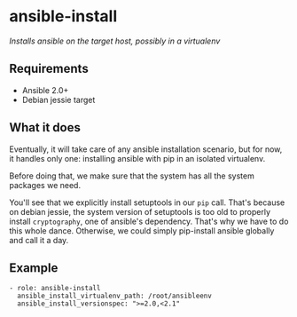 # ansible-install

*Installs ansible on the target host, possibly in a virtualenv*

## Requirements

* Ansible 2.0+
* Debian jessie target

## What it does

Eventually, it will take care of any ansible installation scenario, but for now, it handles only
one: installing ansible with pip in an isolated virtualenv.

Before doing that, we make sure that the system has all the system packages we need.

You'll see that we explicitly install setuptools in our `pip` call. That's because on debian
jessie, the system version of setuptools is too old to properly install `cryptography`, one of
ansible's dependency. That's why we have to do this whole dance. Otherwise, we could simply
pip-install ansible globally and call it a day.

## Example

```
- role: ansible-install
  ansible_install_virtualenv_path: /root/ansibleenv
  ansible_install_versionspec: ">=2.0,<2.1"
```
